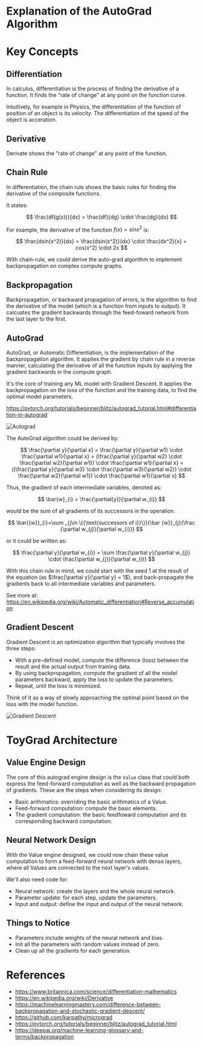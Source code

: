 Explanation of the AutoGrad Algorithm
=====

# Key Concepts

## Differentiation

In calculus, differentiation is the process of finding the derivative of
a function. It finds the "rate of change" at any point on the function curve.

Intuitively, for example in Physics, the differentiation of the function of position
of an object is its velocity. The differentiation of the speed of the object is acceration.

## Derivative

Derivate shows the "rate of change" at any point of the function.

## Chain Rule

In differentiation, the chain rule shows the basic rules for finding the derivative
of the composite functions.

It states:

$$ \frac{df(g(x))}{dx} = \frac{df}{dg} \cdot \frac{dg}{dx} $$

For example, the derivative of the function $f(x) = sin x^2$ is:

$$ \frac{dsin(x^2)}{dx} = \frac{dsin(x^2)}{dx} \cdot \frac{dx^2}{x} = cos(x^2) \cdot 2x $$

With chain-rule, we could derive the auto-grad algorithm to implement backpropagation
on complex compute graphs.

## Backpropagation

Backpropagation, or backward propagation of errors, is the algorithm to find the derivative
of the model (which is a function from inputs to output).
It calcuates the gradient backwards through the feed-foward network from the
last layer to the first.

## AutoGrad

AutoGrad, or Automatic Differentiation, is the implementation of the backpropagation algorithm.
It applies the gradient by chain rule in a reverse manner, calculating the derivative of all
the function inputs by applying the gradient backwards in the compute graph.

It's the core of training any ML model with Gradient Descent. It applies the backpropagation
on the loss of the function and the training data, to find the optimal model parameters.

https://pytorch.org/tutorials/beginner/blitz/autograd_tutorial.html#differentiation-in-autograd

![Autograd](https://raw.githubusercontent.com/karpathy/micrograd/c911406e5ace8742e5841a7e0df113ecb5d54685/gout.svg)

The AutoGrad algorithm could be derived by:

$$
\frac{\partial y}{\partial x} = \frac{\partial y}{\partial w1} \cdot \frac{\partial w1}{\partial x}
= (\frac{\partial y}{\partial w2} \cdot \frac{\partial w2}{\partial w1}) \cdot \frac{\partial w1}{\partial x}
= ((\frac{\partial y}{\partial w3} \cdot \frac{\partial w3}{\partial w2}) \cdot \frac{\partial w2}{\partial w1}) \cdot \frac{\partial w1}{\partial x}
$$

Thus, the gradient of each intermediate variables, denoted as:

$$ \bar{w}_{i} = \frac{\partial{y}}{\partial w_{i}} $$

would be the sum of all gradients of its successors in the operation.

$$ \bar{{w}}_{i}=\sum _{j\in \{{\text{successors of i}}\}}{\bar {w}}_{j}{\frac {\partial w_{j}}{\partial w_{i}}} $$

or it could be written as:

$$ \frac{\partial y}{\partial w_{i}} = \sum \frac{\partial y}{\partial w_{j}} \cdot \frac{\partial w_{j}}{\partial w_{i}} $$

With this chain rule in mind, we could start with the seed 1 at the result of the equation (as $\frac{\partial y}{\partial y} = 1$), and back-propagate the gradients back to all intermediate variables and parameters.

See more at: https://en.wikipedia.org/wiki/Automatic_differentiation#Reverse_accumulation

## Gradient Descent

Gradient Descent is an optimization algorithm that typically involves the three steps:

- With a pre-defined model, compute the difference (loss) between the result and the actual output from training data.
- By using backpropagation, compute the gradient of all the model parameters backward,
  apply the loss to update the parameters.
- Repeat, until the loss is minimized.

Think of it as a way of slowly approaching the optimal point based on the loss with the model function.

![Gradient Descent](https://upload.wikimedia.org/wikipedia/commons/f/ff/Gradient_descent.svg)

# ToyGrad Architecture

## Value Engine Design

The core of this autograd engine design is the `Value` class that could both express the feed-forward computation
as well as the backward propagation of gradients. These are the steps when considering its design:

- Basic arithmatics: overriding the basic arithmatics of a Value.
- Feed-forward computation: compute the basic elements.
- The gradient computation: the basic feedfoward computation and its corresponding backward computation.

## Neural Network Design

With the Value engine designed, we could now chain these value computation to form a feed-forward neural network
with dense layers, where all Values are connected to the next layer's values.

We'll also need code for:

- Neural network: create the layers and the whole neural network.
- Parameter update: for each step, update the parameters.
- Input and output: define the input and output of the neural network.

## Things to Notice

- Parameters include weights of the neural network and bias.
- Init all the parameters with random values instead of zero.
- Clean up all the gradients for each generation.

# References

- https://www.britannica.com/science/differentiation-mathematics
- https://en.wikipedia.org/wiki/Derivative
- https://machinelearningmastery.com/difference-between-backpropagation-and-stochastic-gradient-descent/
- https://github.com/karpathy/micrograd
- https://pytorch.org/tutorials/beginner/blitz/autograd_tutorial.html
- https://deepai.org/machine-learning-glossary-and-terms/backpropagation